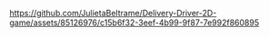 


https://github.com/JulietaBeltrame/Delivery-Driver-2D-game/assets/85126976/c15b6f32-3eef-4b99-9f87-7e992f860895

